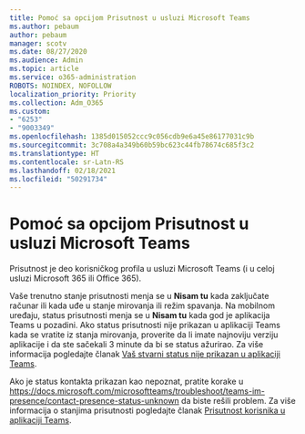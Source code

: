 ```yaml
---
title: Pomoć sa opcijom Prisutnost u usluzi Microsoft Teams
ms.author: pebaum
author: pebaum
manager: scotv
ms.date: 08/27/2020
ms.audience: Admin
ms.topic: article
ms.service: o365-administration
ROBOTS: NOINDEX, NOFOLLOW
localization_priority: Priority
ms.collection: Adm_O365
ms.custom:
- "6253"
- "9003349"
ms.openlocfilehash: 1385d015052ccc9c056cdb9e6a45e86177031c9b
ms.sourcegitcommit: 3c708a4a349b60b59bc623c44fb78674c685f3c2
ms.translationtype: HT
ms.contentlocale: sr-Latn-RS
ms.lasthandoff: 02/18/2021
ms.locfileid: "50291734"
---
```

# <a name="help-with-presence-in-microsoft-teams"></a>Pomoć sa opcijom Prisutnost u usluzi Microsoft Teams

Prisutnost je deo korisničkog profila u usluzi Microsoft Teams (i u celoj usluzi Microsoft 365 ili Office 365). 

Vaše trenutno stanje prisutnosti menja se u **Nisam tu** kada zaključate računar ili kada uđe u stanje mirovanja ili režim spavanja. Na mobilnom uređaju, status prisutnosti menja se u **Nisam tu** kada god je aplikacija Teams u pozadini. Ako status prisutnosti nije prikazan u aplikaciji Teams kada se vratite iz stanja mirovanja, proverite da li imate najnoviju verziju aplikacije i da ste sačekali 3 minute da bi se status ažurirao. Za više informacija pogledajte članak [Vaš stvarni status nije prikazan u aplikaciji Teams](https://docs.microsoft.com/microsoftteams/troubleshoot/teams-im-presence/presence-not-show-actual-status).

Ako je status kontakta prikazan kao nepoznat, pratite korake u https://docs.microsoft.com/microsoftteams/troubleshoot/teams-im-presence/contact-presence-status-unknown da biste rešili problem.
Za više informacija o stanjima prisutnosti pogledajte članak [Prisutnost korisnika u aplikaciji Teams](https://docs.microsoft.com/microsoftteams/presence-admins).

